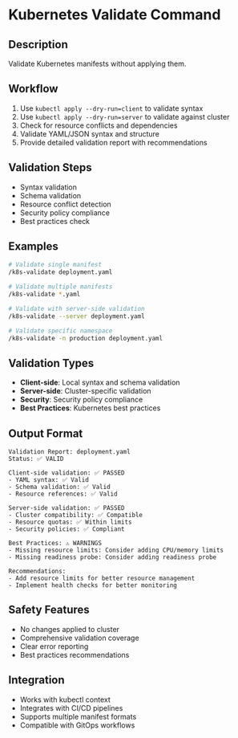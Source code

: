 # Kubernetes Validate Command

## Description

Validate Kubernetes manifests without applying them.

## Workflow

1. Use `kubectl apply --dry-run=client` to validate syntax
2. Use `kubectl apply --dry-run=server` to validate against cluster
3. Check for resource conflicts and dependencies
4. Validate YAML/JSON syntax and structure
5. Provide detailed validation report with recommendations

## Validation Steps

- Syntax validation
- Schema validation
- Resource conflict detection
- Security policy compliance
- Best practices check

## Examples

```bash
# Validate single manifest
/k8s-validate deployment.yaml

# Validate multiple manifests
/k8s-validate *.yaml

# Validate with server-side validation
/k8s-validate --server deployment.yaml

# Validate specific namespace
/k8s-validate -n production deployment.yaml
```

## Validation Types

- **Client-side**: Local syntax and schema validation
- **Server-side**: Cluster-specific validation
- **Security**: Security policy compliance
- **Best Practices**: Kubernetes best practices

## Output Format

```
Validation Report: deployment.yaml
Status: ✅ VALID

Client-side validation: ✅ PASSED
- YAML syntax: ✅ Valid
- Schema validation: ✅ Valid
- Resource references: ✅ Valid

Server-side validation: ✅ PASSED
- Cluster compatibility: ✅ Compatible
- Resource quotas: ✅ Within limits
- Security policies: ✅ Compliant

Best Practices: ⚠️ WARNINGS
- Missing resource limits: Consider adding CPU/memory limits
- Missing readiness probe: Consider adding readiness probe

Recommendations:
- Add resource limits for better resource management
- Implement health checks for better monitoring
```

## Safety Features

- No changes applied to cluster
- Comprehensive validation coverage
- Clear error reporting
- Best practices recommendations

## Integration

- Works with kubectl context
- Integrates with CI/CD pipelines
- Supports multiple manifest formats
- Compatible with GitOps workflows
